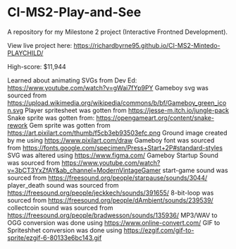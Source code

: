 # CI-MS2-Play-and-See
 A repository for my Milestone 2 project (Interactive Frontned Development).

 View live project here: https://richardbyrne95.github.io/CI-MS2-Mintedo-PLAYCHILD/

 High-score: $11,944

Learned about animating SVGs from Dev Ed: https://www.youtube.com/watch?v=gWai7fYp9PY
Gameboy svg was sourced from https://upload.wikimedia.org/wikipedia/commons/b/bf/Gameboy_green_icon.svg
Player spritesheet was gotten from https://jesse-m.itch.io/jungle-pack
Snake sprite was gotten from: https://opengameart.org/content/snake-rework
Gem sprite was gotten from https://art.pixilart.com/thumb/f5cb3eb93503efc.png
Ground image created by me using https://www.pixilart.com/draw
Gameboy font was sourced from https://fonts.google.com/specimen/Press+Start+2P#standard-styles
SVG was altered using https://www.figma.com/
Gameboy Startup Sound was sourced from https://www.youtube.com/watch?v=3bCT3YxZfAY&ab_channel=ModernVintageGamer
start-game sound was sourced from https://freesound.org/people/starpause/sounds/3044/
player_death sound was sourced from https://freesound.org/people/jeckkech/sounds/391655/
8-bit-loop was sourced from https://freesound.org/people/dAmbient/sounds/239539/
collectcoin sound was sourced from https://freesound.org/people/bradwesson/sounds/135936/
MP3/WAV to OGG conversion was done using https://www.online-convert.com/
GIF to Spriteshhet conversion was done using https://ezgif.com/gif-to-sprite/ezgif-6-80133e6bc143.gif